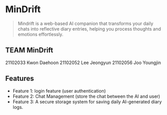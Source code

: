 # MinDrift
> Mindrift is a web-based AI companion that transforms your daily chats into reflective diary entries, helping you process thoughts and emotions effortlessly.

## TEAM MinDrift
21102033 Kwon Daehoon
21102052 Lee Jeongyun
21102056 Joo Youngjin

## Features
* Feature 1: login feature (user authentication)
* Feature 2: Chat Management (store the chat between the AI and user)
* Feature 3: A secure storage system for saving daily AI-generated diary logs.

